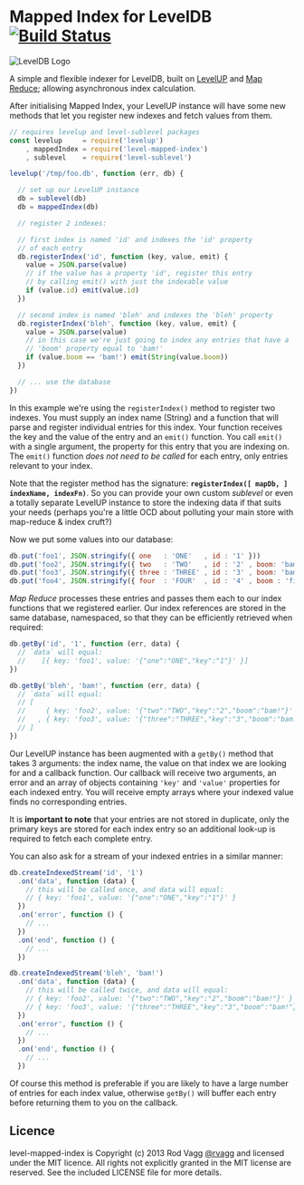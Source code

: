 # Mapped Index for LevelDB [![Build Status](https://secure.travis-ci.org/rvagg/node-level-mapped-index.png)](http://travis-ci.org/rvagg/node-level-mapped-index)

![LevelDB Logo](https://twimg0-a.akamaihd.net/profile_images/3360574989/92fc472928b444980408147e5e5db2fa_bigger.png)

A simple and flexible indexer for LevelDB, built on [LevelUP](https://github.com/rvagg/node-levelup) and [Map Reduce](https://github.com/dominictarr/map-reduce/); allowing asynchronous index calculation.	

After initialising Mapped Index, your LevelUP instance will have some new methods that let you register new indexes and fetch values from them.

```js
// requires levelup and level-sublevel packages
const levelup     = require('levelup')
    , mappedIndex = require('level-mapped-index')
    , sublevel    = require('level-sublevel')

levelup('/tmp/foo.db', function (err, db) {

  // set up our LevelUP instance
  db = sublevel(db)
  db = mappedIndex(db)

  // register 2 indexes:

  // first index is named 'id' and indexes the 'id' property
  // of each entry
  db.registerIndex('id', function (key, value, emit) {
    value = JSON.parse(value)
    // if the value has a property 'id', register this entry
    // by calling emit() with just the indexable value
    if (value.id) emit(value.id)
  })

  // second index is named 'bleh' and indexes the 'bleh' property
  db.registerIndex('bleh', function (key, value, emit) {
    value = JSON.parse(value)
    // in this case we're just going to index any entries that have a
    // 'boom' property equal to 'bam!'
    if (value.boom == 'bam!') emit(String(value.boom))
  })

  // ... use the database
})
```

In this example we're using the `registerIndex()` method to register two indexes. You must supply an index name (String) and a function that will parse and register individual entries for this index. Your function receives the key and the value of the entry and an `emit()` function. You call `emit()` with a single argument, the property for this entry that you are indexing on. The `emit()` function *does not need to be called* for each entry, only entries relevant to your index.

Note that the register method has the signature: <b><code>registerIndex([ mapDb, ] indexName, indexFn)</code></b>. So you can provide your own custom *sublevel* or even a totally separate LevelUP instance to store the indexing data if that suits your needs (perhaps you're a little OCD about polluting your main store with map-reduce & index cruft?)

Now we put some values into our database:

```js
db.put('foo1', JSON.stringify({ one   : 'ONE'   , id : '1' }))
db.put('foo2', JSON.stringify({ two   : 'TWO'   , id : '2' , boom: 'bam!' }))
db.put('foo3', JSON.stringify({ three : 'THREE' , id : '3' , boom: 'bam!' }))
db.put('foo4', JSON.stringify({ four  : 'FOUR'  , id : '4' , boom : 'fizzle...' }))
```

*Map Reduce* processes these entries and passes them each to our index functions that we registered earlier. Our index references are stored in the same database, namespaced, so that they can be efficiently retrieved when required:

```js
db.getBy('id', '1', function (err, data) {
  // `data` will equal:
  //    [{ key: 'foo1', value: '{"one":"ONE","key":"1"}' }]
})

db.getBy('bleh', 'bam!', function (err, data) {
  // `data` will equal:
  // [
  //     { key: 'foo2', value: '{"two":"TWO","key":"2","boom":"bam!"}' }
  //   , { key: 'foo3', value: '{"three":"THREE","key":"3","boom":"bam!"}' }
  // ]
})
```

Our LevelUP instance has been augmented with a `getBy()` method that takes 3 arguments: the index name, the value on that index we are looking for and a callback function. Our callback will receive two arguments, an error and an array of objects containing `'key'` and `'value'` properties for each indexed entry. You will receive empty arrays where your indexed value finds no corresponding entries.

It is **important to note** that your entries are not stored in duplicate, only the primary keys are stored for each index entry so an additional look-up is required to fetch each complete entry.

You can also ask for a stream of your indexed entries in a similar manner:

```js
db.createIndexedStream('id', '1')
  .on('data', function (data) {
    // this will be called once, and data will equal:
    // { key: 'foo1', value: '{"one":"ONE","key":"1"}' }
  })
  .on('error', function () {
    // ...
  })
  .on('end', function () {
    // ...
  })

db.createIndexedStream('bleh', 'bam!')
  .on('data', function (data) {
    // this will be called twice, and data will equal:
    // { key: 'foo2', value: '{"two":"TWO","key":"2","boom":"bam!"}' }
    // { key: 'foo3', value: '{"three":"THREE","key":"3","boom":"bam!"}' }
  })
  .on('error', function () {
    // ...
  })
  .on('end', function () {
    // ...
  })
```

Of course this method is preferable if you are likely to have a large number of entries for each index value, otherwise `getBy()` will buffer each entry before returning them to you on the callback.

## Licence

level-mapped-index is Copyright (c) 2013 Rod Vagg [@rvagg](https://twitter.com/rvagg) and licensed under the MIT licence. All rights not explicitly granted in the MIT license are reserved. See the included LICENSE file for more details.
